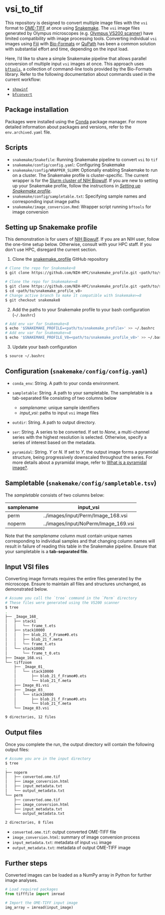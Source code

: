 # vsi_to_tif

This repository is designed to convert multiple image files with the `vsi` format to 
[OME-TIFF](https://docs.openmicroscopy.org/ome-model/5.6.3/ome-tiff/) at once using 
[Snakemake](https://snakemake.readthedocs.io/en/stable). The `vsi` image files generated 
by Olympus microscopes (e.g. [Olympus VS200 scanner](https://www.olympus-global.com/news/2019/nr01430.html))
have limited compatibility with image processing tools. Converting individual `vsi` 
images using [Fiji](https://imagej.net/software/fiji/) with [Bio-Formats](https://bio-formats.readthedocs.io/en/v8.3.0/about/index.html) or 
[QuPath](https://qupath.github.io/) has been a common solution with substantial effort and time, 
depending on the input load. 

Here, I’d like to share a simple Snakemake pipeline that allows parallel 
conversion of multiple input `vsi` images at once. This approach uses 
[`bftools`](https://bio-formats.readthedocs.io/en/v8.3.0/users/comlinetools/index.html), 
a collection of command-line tools provided by 
the Bio-Formats library.
Refer to the following documentation about commands used in the current 
workflow:

- [`showinf`](https://bio-formats.readthedocs.io/en/v8.3.0/users/comlinetools/display.html)
- [`bfconvert`](https://bio-formats.readthedocs.io/en/v8.3.0/users/comlinetools/conversion.html)

## Package installation

Packages were installed using the [Conda](https://docs.conda.io/en/latest/) package manager.
For more detailed information about packages and versions, refer to 
the `env.archived.yaml` file.

## Scripts

- `snakemake/Snakefile`: Running Snakemake pipeline to convert `vsi` to `tif`
- `snakemake/config/config.yaml`: Configuring Snakemake
- `snakemake/config/WRAPPER_SLURM`: Optionally enabling Snakemake to run on a cluster. 
The Snakemake profile is cluster-specific. The current wrapper is for the 
[Slurm cluster of NIH Biowulf](https://hpc.nih.gov/docs/userguide.html). If you are new
to setting up your Snakemake profile, follow the instructions in 
*[Setting up Snakemake profile](#setting-up-snakemake-profile)*.
- `snakemake/config/sampletable.txt`: 
Specifying sample names and corresponding input image paths
- `snakemake/image_conversion.Rmd`: 
Wrapper script running `bftools` for image conversion

## Setting up Snakemake profile

This demonstration is for users of [NIH Biowulf](https://hpc.nih.gov/). If you are an NIH user, 
follow the one-time setup below. Otherwise, consult with your HPC staff.
If you don't use HPC, disregard the current section.

1. Clone the [snakemake_profile](https://github.com/NIH-HPC/snakemake_profile) GitHub repository

```bash
# Clone the repo for Snakemake<8
$ git clone https://github.com/NIH-HPC/snakemake_profile.git <path/to/snakemake_profile>

# Clone the repo for Snakemake>=8
$ git clone https://github.com/NIH-HPC/snakemake_profile.git <path/to/snakemake_profile_v8>
$ cd <path/to/snakemake_profile_v8>
# Change active branch to make it compatible with Snakemake>=8
$ git checkout snakemake8
```

2. Add the paths to your Snakemake profile to your bash configuration (`~/.bashrc`)

```bash
# Add env var for Snakemake<8
$ echo '$SNAKEMAKE_PROFILE=<path/to/snakemake_profile>' >> ~/.bashrc
# Add env var for Snakemake>=8
$ echo '$SNAKEMAKE_PROFILE_V8=<path/to/snakemake_profile_v8>' >> ~/.bashrc
```

3. Update your bash configuration

```bash
$ source ~/.bashrc
```

## Configuration (`snakemake/config/config.yaml`)

- `conda_env`: String. A path to your conda environment.

- `sampletable`: String. A path to your sampletable. The sampletable is 
a tab-separated file consisting of two columns below

    - *samplename*: unique sample identifiers
    - *input_vsi*: paths to input `vsi` image files

- `outdir`: String. A path to output directory. 

- `ser`: String. A series to be converted. If set to *None*, a multi-channel 
series with the highest resolution is selected. Otherwise, specify a series 
of interest based on the metadata.

- `pyramidal`: String. *Y* or *N*. If set to *Y*, the output image forms a pyramidal 
structure, being progressively downscaled throughout the series. For more details about
a pyramidal image, refer to 
[What is a pyramidal image?](https://www.microscopesinternational.com/support/kb/article/ngn1076.aspx).


## Sampletable (`snakemake/config/sampletable.tsv`)

The *sampletable* consists of two columns below:


| samplename | input_vsi |
|---|---|
| perm     | ../images/input/Perm/Image_168.vsi |
| noperm   | ../images/input/NoPerm/Image_169.vsi |


Note that the *samplename* column must contain unique names corresponding to individual 
samples and that changing column names will result in failure of reading this table 
in the Snakemake pipeline. Ensure that your sampletable is a **tab-separated file**.

## Input VSI files

Converting image formats requires the entire files generated by the microscope. Ensure
to maintain all files and structures unchanged, as demonstrated below.

```bash
# Assume you call the `tree` command in the `Perm` directory
# These files were generated using the VS200 scanner
$ tree
.
├── _Image_168_
│   ├── stack1
│   │   └── frame_t.ets
│   ├── stack10000
│   │   ├── blob_21_f_Frame#0.ets
│   │   ├── blob_21_f.meta
│   │   └── frame_t.ets
│   └── stack10002
│       └── frame_t_0.ets
├── Image_168.vsi
└── tiffzoom
    ├── _Image_01_
    │   └── stack10000
    │       ├── blob_21_f_Frame#0.ets
    │       └── blob_21_f.meta
    ├── Image_01.vsi
    ├── _Image_03_
    │   └── stack10000
    │       ├── blob_21_f_Frame#0.ets
    │       └── blob_21_f.meta
    └── Image_03.vsi

9 directories, 12 files
```

## Output files

Once you complete the run, the output directory will contain the following 
output files:

```bash
# Assume you are in the input directory
$ tree
.
├── noperm
│   ├── converted.ome.tif
│   ├── image_conversion.html
│   ├── input_metadata.txt
│   └── output_metadata.txt
└── perm
    ├── converted.ome.tif
    ├── image_conversion.html
    ├── input_metadata.txt
    └── output_metadata.txt

2 directories, 8 files
```

- `converted.ome.tif`: output converted OME-TIFF file
- `image_conversion.html`: summary of image conversion process
- `input_metadata.txt`: metadata of input `vsi` image
- `output_metadata.txt`: metadata of output OME-TIFF image

## Further steps

Converted images can be loaded as a NumPy array in Python for further 
image analyses.

```python
# Load required packages
from tifffile import imread

# Import the OME-TIFF input image
img_array = imread(input_image)
```

